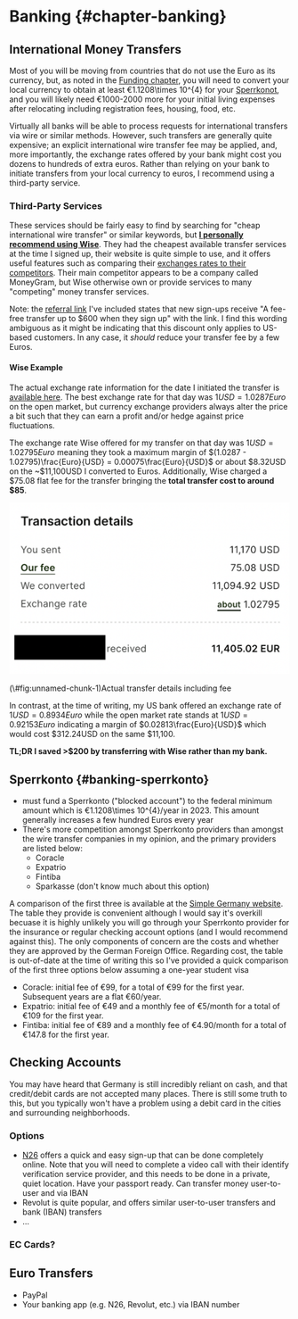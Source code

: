 # Banking {#chapter-banking}

## International Money Transfers

Most of you will be moving from countries that do not use the Euro as its currency, but, as noted in the [Funding chapter](#chapter-funding), you will need to convert your local currency to obtain at least €1.1208\times 10^{4} for your [Sperrkonot](#banking-sperrkonto), and you will likely need €1000-2000 more for your initial living expenses after relocating including registration fees, housing, food, etc.

Virtually all banks will be able to process requests for international transfers via wire or similar methods. However, such transfers are generally quite expensive; an explicit international wire transfer fee may be applied, and, more importantly, the exchange rates offered by your bank might cost you dozens to hundreds of extra euros. Rather than relying on your bank to initiate transfers from your local currency to euros, I recommend using a third-party service.

### Third-Party Services

These services should be fairly easy to find by searching for "cheap international wire transfer" or similar keywords, but **[I personally recommend using Wise](https://wise.com/invite/dic/patrickc2551)**. They had the cheapest available transfer services at the time I signed up, their website is quite simple to use, and it offers useful features such as comparing their [exchanges rates to their competitors](https://wise.com/us/blog/alternatives-to-wise). Their main competitor appears to be a company called MoneyGram, but Wise otherwise own or provide services to many "competing" money transfer services.

Note: the [referral link](https://wise.com/invite/dic/patrickc2551) I've included states that new sign-ups receive "A fee-free transfer up to $600 when they sign up" with the link. I find this wording ambiguous as it might be indicating that this discount only applies to US-based customers. In any case, it *should* reduce your transfer fee by a few Euros.



#### Wise Example

The actual exchange rate information for the date I initiated the transfer is [available here](https://www.exchangerates.org.uk/USD-EUR-15_10_2022-exchange-rate-history.html). The best exchange rate for that day was $1 USD = 1.0287 Euro$ on the open market, but currency exchange providers always alter the price a bit such that they can earn a profit and/or hedge against price fluctuations. 

The exchange rate Wise offered for my transfer on that day was $1 USD = 1.02795 Euro$ meaning they took a maximum margin of $(1.0287 - 1.02795)\frac{Euro}{USD} = 0.00075\frac{Euro}{USD}$ or about \$8.32USD on the ~\$11,100USD I converted to Euros. Additionally, Wise charged a $75.08 flat fee for the transfer bringing the **total transfer cost to around \$85**. 


<div class="figure">
<img src="./inst/images/wise_sperrkonto_details.png" alt="Actual transfer details including fee" width="535" />
<p class="caption">(\#fig:unnamed-chunk-1)Actual transfer details including fee</p>
</div>


In contrast, at the time of writing, my US bank offered an exchange rate of $1 USD = 0.8934 Euro$ while the open market rate stands at $1 USD = 0.92153 Euro$ indicating a margin of $0.02813\frac{Euro}{USD}$ which would cost \$312.24USD on the same \$11,100.

**TL;DR I saved >$200 by transferring with Wise rather than my bank.**



## Sperrkonto {#banking-sperrkonto}

- must fund a Sperrkonto ("blocked account") to the federal minimum amount which is €1.1208\times 10^{4}/year in 2023. This amount generally increases a few hundred Euros every year
- There's more competition amongst Sperrkonto providers than amongst the wire transfer companies in my opinion, and the primary providers are listed below:
  <!-- - [Coracle]() -->
  - Coracle
  - Expatrio
  - Fintiba
  - Sparkasse (don't know much about this option)
  
A comparison of the first three is available at the [Simple Germany website](https://www.simplegermany.com/best-blocked-account-germany/). The table they provide is convenient although I would say it's overkill becuase it is highly unlikely you will go through your Sperrkonto provider for the insurance or regular checking account options (and I would recommend against this). The only components of concern are the costs and whether they are approved by the German Foreign Office. Regarding cost, the table is out-of-date at the time of writing this so I've provided a quick comparison of the first three options below assuming a one-year student visa

* Coracle: initial fee of €99, for a total of €99 for the first year. Subsequent years are a flat €60/year.
* Expatrio: initial fee of €49 and a monthly fee of €5/month for a total of €109 for the first year.
* Fintiba: initial fee of €89 and a monthly fee of €4.90/month for a total of €147.8 for the first year.


## Checking Accounts

You may have heard that Germany is still incredibly reliant on cash, and that credit/debit cards are not accepted many places. There is still some truth to this, but you typically won't have a problem using a debit card in the cities and surrounding neighborhoods.

### Options

- [N26]() offers a quick and easy sign-up that can be done completely online. Note that you will need to complete a video call with their identify verification service provider, and this needs to be done in a private, quiet location. Have your passport ready. Can transfer money user-to-user and via IBAN
- Revolut is quite popular, and offers similar user-to-user transfers and bank (IBAN) transfers
- ...

### EC Cards?



## Euro Transfers

- PayPal
- Your banking app (e.g. N26, Revolut, etc.) via IBAN number


